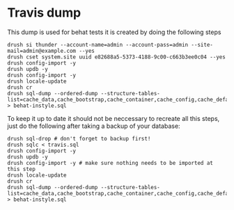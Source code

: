 # Travis dump
This dump is used for behat tests it is created by doing the following steps

    drush si thunder --account-name=admin --account-pass=admin --site-mail=admin@example.com --yes
    drush cset system.site uuid e82688a5-5373-4188-9c00-c663b3ee0c04 --yes
    drush config-import -y 
    drush updb -y
    drush config-import -y 
    drush locale-update
    drush cr
    drush sql-dump --ordered-dump --structure-tables-list=cache_data,cache_bootstrap,cache_container,cache_config,cache_default,cache_discovery,cache_dynamic_page_cache,cache_entity,cache_menu,cache_migrate,cache_render,cache_toolbar,cachetags,watchdog,sessions > behat-instyle.sql

To keep it up to date it should not be neccessary to recreate all this steps, just do the following after taking a backup of your database:

    drush sql-drop # don't forget to backup first!
    drush sqlc < travis.sql
    drush config-import -y
    drush updb -y
    drush config-import -y # make sure nothing needs to be imported at this step
    drush locale-update
    drush cr
    drush sql-dump --ordered-dump --structure-tables-list=cache_data,cache_bootstrap,cache_container,cache_config,cache_default,cache_discovery,cache_dynamic_page_cache,cache_entity,cache_menu,cache_migrate,cache_render,cache_toolbar,cachetags,watchdog,sessions > behat-instyle.sql

